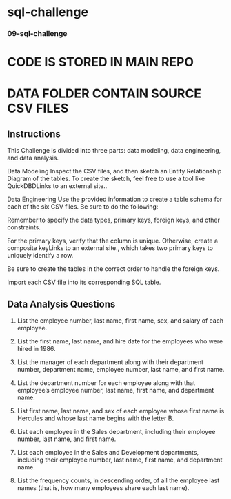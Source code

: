 # sql-challenge
### 09-sql-challenge

  # CODE IS STORED IN MAIN REPO
  # DATA FOLDER CONTAIN SOURCE CSV FILES


## Instructions
This Challenge is divided into three parts: data modeling, data engineering, and data analysis.

Data Modeling
Inspect the CSV files, and then sketch an Entity Relationship Diagram of the tables. To create the sketch, feel free to use a tool like QuickDBDLinks to an external site..

Data Engineering
Use the provided information to create a table schema for each of the six CSV files. Be sure to do the following:

Remember to specify the data types, primary keys, foreign keys, and other constraints.

For the primary keys, verify that the column is unique. Otherwise, create a composite keyLinks to an external site., which takes two primary keys to uniquely identify a row.

Be sure to create the tables in the correct order to handle the foreign keys.

Import each CSV file into its corresponding SQL table.

## Data Analysis Questions
  1. List the employee number, last name, first name, sex, and salary of each employee.

  2.  List the first name, last name, and hire date for the employees who were hired in 1986.

  3.  List the manager of each department along with their department number, department name, employee number, last name, and first name.

  4.  List the department number for each employee along with that employee’s employee number, last name, first name, and department name.
  
  5. List first name, last name, and sex of each employee whose first name is Hercules and whose last name begins with the letter B.

  6.  List each employee in the Sales department, including their employee number, last name, and first name.

  7.  List each employee in the Sales and Development departments, including their employee number, last name, first name, and department name.

  8.  List the frequency counts, in descending order, of all the employee last names (that is, how many employees share each last name).

